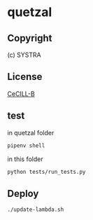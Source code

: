 
# quetzal
## Copyright
(c) SYSTRA
## License
[CeCILL-B](LICENSE.md)

## test

in quetzal folder

```bash
pipenv shell 
```

in this folder
```bash
python tests/run_tests.py
```

## Deploy
```bash
./update-lambda.sh
```
